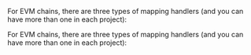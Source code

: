<!-- #region level2 -->

<!-- @include: ./manifest-intro.md#level2 -->

For EVM chains, there are three types of mapping handlers (and you can have more than one in each project):

<!-- @include: ./evm-handlers.md -->

<!-- #endregion level2 -->

<!-- #region level4 -->

<!-- @include: ./manifest-intro.md#level4 -->

For EVM chains, there are three types of mapping handlers (and you can have more than one in each project):

<!-- @include: ./evm-handlers.md -->

<!-- #endregion level4 -->
